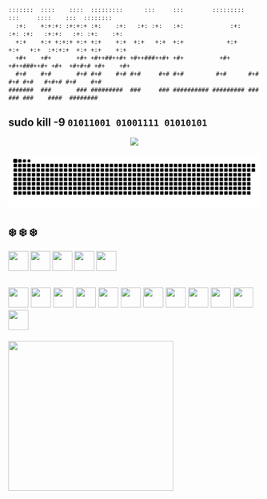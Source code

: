   ```
  :::::::  ::::    ::::  :::::::::      :::     :::        :::::::::     :::     ::::    :::  ::::::::  
    :+:    +:+:+: :+:+:+ :+:    :+:   :+: :+:   :+:             :+:    :+: :+:   :+:+:   :+: :+:    :+: 
    +:+    +:+ +:+:+ +:+ +:+    +:+  +:+   +:+  +:+            +:+    +:+   +:+  :+:+:+  +:+ +:+    +:+ 
    +#+    +#+       +#+ +#++##++#+ +#++###++#+ +#+          +#+     +#++###++#+ +#+  +#+#+# +#+    +#+ 
    #+#    #+#       #+# #+#    #+# #+#     #+# #+#         #+#      #+#     #+# #+#   #+#+# #+#    #+# 
  #######  ###       ### #########  ###     ### ########## ######### ###     ### ###    ####  ########  
  ```

## sudo kill -9 `01011001 01001111 01010101`

<p align="center">
<img   src="https://profile-counter.glitch.me/{lucaimbalzano}/count.svg">
</p>


![snake gif](https://github.com/lucaimbalzano/lucaimbalzano/blob/output/github-contribution-grid-snake.svg)

## ❄️ ❄️ ❄️
<img src="https://user-images.githubusercontent.com/45575898/132363723-f7bae9a4-99e1-40dd-9e9e-77440aee4586.png" width="40" height="40" /> <img src="https://user-images.githubusercontent.com/45575898/132371234-3dc7f969-c250-4bd4-a615-ab416c74fca3.png" width="40" height="40" /> 
<img src="https://user-images.githubusercontent.com/45575898/132365702-d8f3ea21-2527-457c-9137-177b60c62eca.png" width="40" height="40" /> 
<img src="https://user-images.githubusercontent.com/45575898/132365706-1a3e7269-7aec-4106-87ca-957e6d64de1a.png" width="40" height="40" /> 
<img src="https://user-images.githubusercontent.com/77233335/117994234-10286780-b349-11eb-86ce-8590604e86e3.png" width="40" height="40" /> 


<img src="https://user-images.githubusercontent.com/45575898/132365047-95a5d0bb-ab16-43db-b39e-23d88d0bbe64.png" width="40" height="40" />  <img src="https://user-images.githubusercontent.com/45575898/132372628-3e16e46f-197e-4edd-808c-586658967344.png" width="40" height="40" /> 
<img src="https://user-images.githubusercontent.com/45575898/132372752-58592819-7436-492d-addf-6023302041f9.png" width="40" height="40" /> 
<img src="https://user-images.githubusercontent.com/45575898/132372829-4afee963-5b96-4fe0-81fd-b6a9248d5469.png" width="40" height="40" /> 
<img src="https://user-images.githubusercontent.com/45575898/132365042-e55f987d-7d75-4235-b46d-b37d13a306ff.png" width="40" height="40" /> 
<img src="https://user-images.githubusercontent.com/45575898/132367132-73d0d37e-ca69-47c9-8e81-776e8f7248bd.png" width="40" height="40" /> 
<img src="https://user-images.githubusercontent.com/45575898/132367139-da17878d-1ff4-457b-a607-1e11324016b3.png" width="40" height="40" /> 
<img src="https://user-images.githubusercontent.com/45575898/132373211-8008503e-002e-41d7-a234-df2b0820cc2e.png" width="40" height="40" /> 
<img src="https://user-images.githubusercontent.com/45575898/132367145-a908dd05-2cd0-4e35-a349-1baa3c5fd15f.png" width="40" height="40" /> 
<img src="https://user-images.githubusercontent.com/45575898/132367129-8bfc5ced-8f22-484e-b407-b5c5e2c3a87a.png" width="40" height="40" /> 
<img src="https://user-images.githubusercontent.com/45575898/132374566-e8aca758-460c-48d8-944c-dcf4a7590bd1.png" width="40" height="40" /> 
<img src="https://user-images.githubusercontent.com/45575898/132374570-9e2c1e4c-723d-44b7-a175-6dd50326bc98.png" width="40" height="40" /> 
---





<img src="https://user-images.githubusercontent.com/45575898/132367258-a7e8de69-ecba-40ff-b1de-5ea5bae4eb8f.png" width="330" height="300" />
